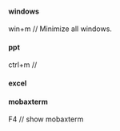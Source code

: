 #### windows
win+m  // Minimize all windows.

#### ppt
ctrl+m //

#### excel

#### mobaxterm
F4  // show mobaxterm
